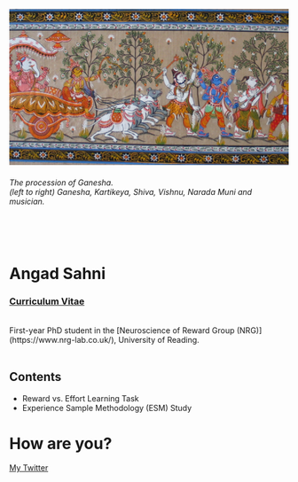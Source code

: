 ![](intro.png)
###### *The procession of Ganesha.* <br> *(left to right) Ganesha, Kartikeya, Shiva, Vishnu, Narada Muni and musician.*
<br>
<br>

# Angad Sahni <br> 
### [Curriculum Vitae](CV.pdf) 
<br>
First-year PhD student in the [Neuroscience of Reward Group (NRG)](https://www.nrg-lab.co.uk/), University of Reading. 
<br> <br> 

## Contents <br>
- Reward vs. Effort Learning Task <br>
- Experience Sample Methodology (ESM) Study

 
# How are you?

[My Twitter](https://twitter.com/AngadSahni9)
